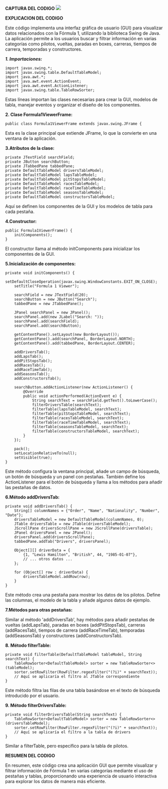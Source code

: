 **CAPTURA DEL CODIGO**
![](https://i.ibb.co/KzsGhWR/21.png)

**EXPLICACION DEL CODIGO**

Este código implementa una interfaz gráfica de usuario (GUI) para visualizar datos relacionados con la Fórmula 1, utilizando la biblioteca Swing de Java. La aplicación permite a los usuarios buscar y filtrar información en varias categorías como pilotos, vueltas, paradas en boxes, carreras, tiempos de carrera, temporadas y constructores.

***1. Importaciones:***

	import javax.swing.*;
	import javax.swing.table.DefaultTableModel;
	import java.awt.*;
	import java.awt.event.ActionEvent;
	import java.awt.event.ActionListener;
	import javax.swing.table.TableRowSorter;

Estas líneas importan las clases necesarias para crear la GUI, modelos de 		tabla, manejar eventos y organizar el diseño de los componentes.


**2. Clase Formula1ViewerFrame:**

	public class Formula1ViewerFrame extends javax.swing.JFrame {

Esta es la clase principal que extiende JFrame, lo que la convierte en una ventana de la aplicación.


**3.Atributos de la clase:**

	private JTextField searchField;
	private JButton searchButton;
	private JTabbedPane tabbedPane;
	private DefaultTableModel driversTableModel;
	private DefaultTableModel lapsTableModel;
	private DefaultTableModel pitStopsTableModel;
	private DefaultTableModel racesTableModel;
	private DefaultTableModel raceTimeTableModel;
	private DefaultTableModel seasonsTableModel;
	private DefaultTableModel constructorsTableModel;

Aquí se definen los componentes de la GUI y los modelos de tabla para cada pestaña.

**4.Constructor:**

	public Formula1ViewerFrame() {
    	initComponents();
	}

El constructor llama al método initComponents para inicializar los componentes de la GUI.

**5.Inicialización de componentes:**

	private void initComponents() {
    	setDefaultCloseOperation(javax.swing.WindowConstants.EXIT_ON_CLOSE);
	    setTitle("Formula 1 Viewer");

    	searchField = new JTextField(20);
    	searchButton = new JButton("Search");
    	tabbedPane = new JTabbedPane();

    	JPanel searchPanel = new JPanel();
    	searchPanel.add(new JLabel("Search: "));
    	searchPanel.add(searchField);
    	searchPanel.add(searchButton);

    	getContentPane().setLayout(new BorderLayout());
    	getContentPane().add(searchPanel, BorderLayout.NORTH);
    	getContentPane().add(tabbedPane, BorderLayout.CENTER);

    	addDriversTab();
    	addLapsTab();
    	addPitStopsTab();
    	addRacesTab();
    	addRaceTimeTab();
    	addSeasonsTab();
    	addConstructorsTab();

    	searchButton.addActionListener(new ActionListener() {
        	@Override
        	public void actionPerformed(ActionEvent e) {
            	String searchText = searchField.getText().toLowerCase();
            	filterDriversTable(searchText);
            	filterTable(lapsTableModel, searchText);
            	filterTable(pitStopsTableModel, searchText);
            	filterTable(racesTableModel, searchText);
            	filterTable(raceTimeTableModel, searchText);
            	filterTable(seasonsTableModel, searchText);
            	filterTable(constructorsTableModel, searchText);
        	}
    	});

    	pack();
    	setLocationRelativeTo(null);
    	setVisible(true);
	}


Este método configura la ventana principal, añade un campo de búsqueda, un botón de búsqueda y un panel con pestañas. También define los ActionListener para el botón de búsqueda y llama a los métodos para añadir las pestañas de datos.

**6.Método addDriversTab:**

	private void addDriversTab() {
    	String[] columnNames = {"Order", "Name", "Nationality", "Number", "Date"};
    	driversTableModel = new DefaultTableModel(columnNames, 0);
    	JTable driversTable = new JTable(driversTableModel);
    	JScrollPane driversScrollPane = new JScrollPane(driversTable);
    	JPanel driversPanel = new JPanel();
    	driversPanel.add(driversScrollPane);
    	tabbedPane.addTab("Drivers", driversPanel);

    	Object[][] driverData = {
        	{1, "Lewis Hamilton", "British", 44, "1985-01-07"},
        	// ... otros datos ...
    	};

    	for (Object[] row : driverData) {
        	driversTableModel.addRow(row);
    	}
	}


Este método crea una pestaña para mostrar los datos de los pilotos. Define las columnas, el modelo de la tabla y añade algunos datos de ejemplo.


**7.Métodos para otras pestañas:**

Similar al método 'addDriversTab', hay métodos para añadir pestañas de vueltas (addLapsTab), paradas en boxes (addPitStopsTab), carreras (addRacesTab), tiempos de carrera (addRaceTimeTab), temporadas (addSeasonsTab) y constructores (addConstructorsTab).


**8. Método filterTable:**

	private void filterTable(DefaultTableModel tableModel, String searchText) {
    	TableRowSorter<DefaultTableModel> sorter = new TableRowSorter<>(tableModel);
    	sorter.setRowFilter(RowFilter.regexFilter("(?i)" + searchText));
    	// Aquí se aplicaría el filtro al JTable correspondiente
	}

Este método filtra las filas de una tabla basándose en el texto de búsqueda introducido por el usuario.


**9. Método filterDriversTable:**

	private void filterDriversTable(String searchText) {
    	TableRowSorter<DefaultTableModel> sorter = new TableRowSorter<>(driversTableModel);
    	sorter.setRowFilter(RowFilter.regexFilter("(?i)" + searchText));
    	// Aquí se aplicaría el filtro a la tabla de drivers
	}

Similar a filterTable, pero específico para la tabla de pilotos.

**RESUMEN DEL CODIGO**

En resumen, este código crea una aplicación GUI que permite visualizar y filtrar información de Fórmula 1 en varias categorías mediante el uso de pestañas y tablas, proporcionando una experiencia de usuario interactiva para explorar los datos de manera más eficiente.
